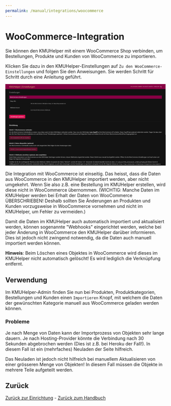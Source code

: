 ```yaml
---
permalink: /manual/integrations/woocommerce
---
```


# WooCommerce-Integration

Sie können den KMUHelper mit einem WooCommerce Shop verbinden, um Bestellungen, Produkte und Kunden von WooCommerce zu
importieren.

Klicken Sie dazu in den KMUHelper-Einstellungen auf `Zu den WooCommerce-Einstellungen` und folgen Sie den Anweisungen.
Sie werden Schritt für Schritt durch eine Anleitung geführt.

![KMUHelper Einstellungen - WooCommerce](../../assets/images/screenshots/integrations_woocommerce.png)

Die Integration mit WooCommerce ist einseitig. Das heisst, dass die Daten aus WooCommerce in den KMUHelper importiert
werden, aber nicht umgekehrt. Wenn Sie also z.B. eine Bestellung im KMUHelper erstellen, wird diese nicht in WooCommerce
übernommen. (WICHTIG: Manche Daten im KMUHelper werden bei Erhalt der Daten von WooCommerce ÜBERSCHRIEBEN! Deshalb
sollten Sie Änderungen an Produkten und Kunden vorzugsweise in WooCommerce vornehmen und nicht im KMUHelper, um Fehler
zu vermeiden.)

Damit die Daten im KMUHelper auch automatisch importiert und aktualisiert werden, können sogenannte "Webhooks"
eingerichtet werden, welche bei jeder Änderung in WooCommerce den KMUHelper darüber informieren. Dies ist jedoch nicht
zwingend notwendig, da die Daten auch manuell importiert werden können.

**Hinweis**: Beim Löschen eines Objektes in WooCommerce wird dieses im KMUHelper nicht automatisch gelöscht! Es wird
lediglich die Verknüpfung entfernt.

## Verwendung

Im KMUHelper-Admin finden Sie nun bei Produkten, Produktkategorien, Bestellungen und Kunden einen `Importieren` Knopf,
mit welchem die Daten der gewünschten Kategorie manuell aus WooCommerce geladen werden können.

### Probleme

Je nach Menge von Daten kann der Importprozess von Objekten sehr lange dauern. Je nach Hosting-Provider könnte die
Verbindung nach 30 Sekunden abgebrochen werden (Dies ist z.B. bei Heroku der Fall!). In diesem Fall ist ein (mehrfaches)
Neuladen der Seite hilfreich.

Das Neuladen ist jedoch nicht hilfreich bei manuellem Aktualisieren von einer grösseren Menge von Objekten! In diesem
Fall müssen die Objekte in mehrere Teile aufgeteilt werden.

## Zurück

[Zurück zur Einrichtung](../setup.md#integrationen) - [Zurück zum Handbuch](../README.md#inhalt)

